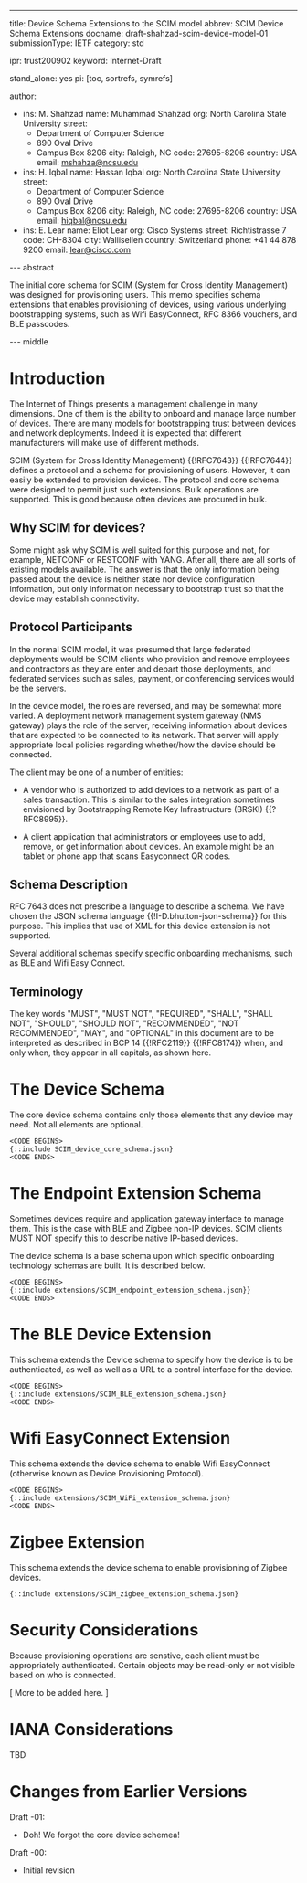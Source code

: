 ---
title: Device Schema Extensions to the SCIM model
abbrev: SCIM Device Schema Extensions
docname: draft-shahzad-scim-device-model-01
submissionType: IETF
category: std

ipr: trust200902
keyword: Internet-Draft

stand_alone: yes
pi: [toc, sortrefs, symrefs]

author:
 -  ins: M. Shahzad
    name: Muhammad Shahzad
    org: North Carolina State University
    street:
    - Department of Computer Science
    - 890 Oval Drive
    - Campus Box 8206
    city: Raleigh, NC
    code: 27695-8206
    country: USA
    email: mshahza@ncsu.edu
 -
    ins: H. Iqbal
    name: Hassan Iqbal
    org: North Carolina State University
    street:
    - Department of Computer Science
    - 890 Oval Drive
    - Campus Box 8206
    city: Raleigh, NC
    code: 27695-8206
    country: USA
    email: hiqbal@ncsu.edu
 -
    ins: E. Lear
    name: Eliot Lear
    org: Cisco Systems
    street: Richtistrasse 7
    code: CH-8304
    city: Wallisellen
    country: Switzerland
    phone: +41 44 878 9200
    email: lear@cisco.com

--- abstract

The initial core schema for SCIM (System for Cross Identity
Management) was designed for provisioning users.  This memo specifies
schema extensions that enables provisioning of devices, using various
underlying bootstrapping systems, such as Wifi EasyConnect, RFC 8366
vouchers, and BLE passcodes.

--- middle

Introduction
============

The Internet of Things presents a management challenge in many
dimensions.  One of them is the ability to onboard and manage large
number of devices.  There are many models for bootstrapping trust
between devices and network deployments.  Indeed it is expected that
different manufacturers will make use of different methods.

SCIM (System for Cross Identity Management) {{!RFC7643}} {{!RFC7644}}
defines a protocol and a schema for provisioning of users.  However,
it can easily be extended to provision devices.  The protocol and core
schema were designed to permit just such extensions.  Bulk operations
are supported.  This is good because often devices are procured in
bulk.

Why SCIM for devices?
---------------------
Some might ask why SCIM is well suited for this purpose and not, for
example, NETCONF or RESTCONF with YANG.  After all, there are all sorts
of existing models available.  The answer is that the only information
being passed about the device is neither state nor device configuration
information, but only information necessary to bootstrap trust so that
the device may establish connectivity.


Protocol Participants
---------------------

In the normal SCIM model, it was presumed that large federated
deployments would be SCIM clients who provision and remove employees
and contractors as they are enter and depart those deployments, and
federated services such as sales, payment, or conferencing services
would be the servers.

In the device model, the roles are reversed, and may be somewhat more
varied.  A deployment network management system gateway (NMS gateway)
plays the role of the server, receiving information about devices that
are expected to be connected to its network.  That server will apply
appropriate local policies regarding whether/how the device should be
connected.

The client may be one of a number of entities:

 - A vendor who is authorized to add devices to a network as part of
   a sales transaction.  This is similar to the sales integration
   sometimes envisioned by Bootstrapping Remote Key Infrastructure
   (BRSKI) {{?RFC8995}}.

 - A client application that administrators or employees use to add,
   remove, or get information about devices.  An example might be an
   tablet or phone app that scans Easyconnect QR codes.


Schema Description
------------------

RFC 7643 does not prescribe a language to describe a schema. We
have chosen the JSON schema language {{!I-D.bhutton-json-schema}} for
this purpose.  This implies that use of XML for this device extension
is not supported.

Several additional schemas specify specific onboarding mechanisms,
such as BLE and Wifi Easy Connect.

Terminology
-----------
The key words "MUST", "MUST NOT", "REQUIRED", "SHALL", "SHALL
NOT", "SHOULD", "SHOULD NOT", "RECOMMENDED", "NOT RECOMMENDED",
"MAY", and "OPTIONAL" in this document are to be interpreted as
described in BCP 14 {{!RFC2119}} {{!RFC8174}} when, and only when, they
appear in all capitals, as shown here.




The Device Schema
=================

The core device schema contains only those elements that any device
may need.  Not all elements are optional.

~~~~~~~~~
<CODE BEGINS>
{::include SCIM_device_core_schema.json}
<CODE ENDS>
~~~~~~~~~

The Endpoint Extension Schema
=============================

Sometimes devices require and application gateway interface to manage
them.  This is the case with BLE and Zigbee non-IP devices.  SCIM
clients MUST NOT specify this to describe native IP-based devices.

The device schema is a base schema upon which specific onboarding
technology schemas are built.  It is described below.

~~~~~~~~~
<CODE BEGINS>
{::include extensions/SCIM_endpoint_extension_schema.json}}
<CODE ENDS>
~~~~~~~~~

The BLE Device Extension
========================

This schema extends the Device schema to specify how the device is to
be authenticated, as well as well as a URL to a control interface for
the device.

~~~~~~~~
<CODE BEGINS>
{::include extensions/SCIM_BLE_extension_schema.json}
<CODE ENDS>
~~~~~~~~

Wifi EasyConnect Extension
==========================

This schema extends the device schema to enable Wifi EasyConnect
(otherwise known as Device Provisioning Protocol).

~~~~~~~
<CODE BEGINS>
{::include extensions/SCIM_WiFi_extension_schema.json}
<CODE ENDS>
~~~~~~~

Zigbee Extension
================

This schema extends the device schema to enable provisioning of
Zigbee devices.

~~~~~~~
{::include extensions/SCIM_zigbee_extension_schema.json}
~~~~~~~

Security Considerations
=======================

Because provisioning operations are senstive, each client must be
appropriately authenticated.  Certain objects may be read-only or
not visible based on who is connected.

\[ More to be added here. \]

IANA Considerations
===================

TBD

Changes from Earlier Versions
=============================

Draft -01:

  *  Doh! We forgot the core device schemea!

Draft -00:

  * Initial revision
